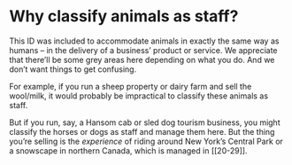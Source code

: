 
# Why classify animals as staff?

This ID was included to accommodate animals in exactly the same way as humans – in the delivery of a business’ product or service. We appreciate that there’ll be some grey areas here depending on what you do. And we don’t want things to get confusing.

For example, if you run a sheep property or dairy farm and sell the wool/milk, it would probably be impractical to classify these animals as staff.

But if you run, say, a Hansom cab or sled dog tourism business, you might classify the horses or dogs as staff and manage them here. But the thing you’re selling is the _experience_ of riding around New York’s Central Park or a snowscape in northern Canada, which is managed in [[20-29]].
